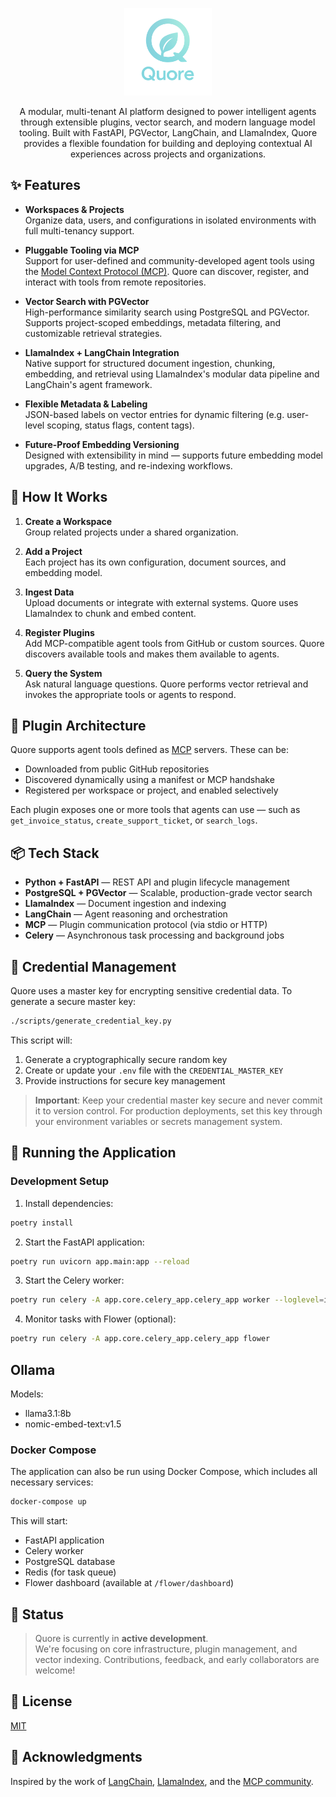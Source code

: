 <p align="center">
  <img width="140px" src="assets/logo.png">
  
  <p align="center">
    A modular, multi-tenant AI platform designed to power intelligent agents through extensible plugins, vector search, and modern language model tooling. Built with FastAPI, PGVector, LangChain, and LlamaIndex, Quore provides a flexible foundation for building and deploying contextual AI experiences across projects and organizations.
  </p>
</p>

## ✨ Features

- **Workspaces & Projects**  
  Organize data, users, and configurations in isolated environments with full multi-tenancy support.

- **Pluggable Tooling via MCP**  
  Support for user-defined and community-developed agent tools using the [Model Context Protocol (MCP)](https://modelcontext.org/). Quore can discover, register, and interact with tools from remote repositories.

- **Vector Search with PGVector**  
  High-performance similarity search using PostgreSQL and PGVector. Supports project-scoped embeddings, metadata filtering, and customizable retrieval strategies.

- **LlamaIndex + LangChain Integration**  
  Native support for structured document ingestion, chunking, embedding, and retrieval using LlamaIndex's modular data pipeline and LangChain's agent framework.

- **Flexible Metadata & Labeling**  
  JSON-based labels on vector entries for dynamic filtering (e.g. user-level scoping, status flags, content tags).

- **Future-Proof Embedding Versioning**  
  Designed with extensibility in mind — supports future embedding model upgrades, A/B testing, and re-indexing workflows.

## 🧠 How It Works

1. **Create a Workspace**  
   Group related projects under a shared organization.

2. **Add a Project**  
   Each project has its own configuration, document sources, and embedding model.

3. **Ingest Data**  
   Upload documents or integrate with external systems. Quore uses LlamaIndex to chunk and embed content.

4. **Register Plugins**  
   Add MCP-compatible agent tools from GitHub or custom sources. Quore discovers available tools and makes them available to agents.

5. **Query the System**  
   Ask natural language questions. Quore performs vector retrieval and invokes the appropriate tools or agents to respond.

## 🧩 Plugin Architecture

Quore supports agent tools defined as [MCP](https://modelcontext.org/) servers. These can be:

- Downloaded from public GitHub repositories
- Discovered dynamically using a manifest or MCP handshake
- Registered per workspace or project, and enabled selectively

Each plugin exposes one or more tools that agents can use — such as `get_invoice_status`, `create_support_ticket`, or `search_logs`.

## 📦 Tech Stack

- **Python + FastAPI** — REST API and plugin lifecycle management
- **PostgreSQL + PGVector** — Scalable, production-grade vector search
- **LlamaIndex** — Document ingestion and indexing
- **LangChain** — Agent reasoning and orchestration
- **MCP** — Plugin communication protocol (via stdio or HTTP)
- **Celery** — Asynchronous task processing and background jobs

## 🔑 Credential Management

Quore uses a master key for encrypting sensitive credential data. To generate a secure master key:

```bash
./scripts/generate_credential_key.py
```

This script will:
1. Generate a cryptographically secure random key
2. Create or update your `.env` file with the `CREDENTIAL_MASTER_KEY`
3. Provide instructions for secure key management

> **Important**: Keep your credential master key secure and never commit it to version control. For production deployments, set this key through your environment variables or secrets management system.

## 🚀 Running the Application

### Development Setup

1. Install dependencies:
```bash
poetry install
```

2. Start the FastAPI application:
```bash
poetry run uvicorn app.main:app --reload
```

3. Start the Celery worker:
```bash
poetry run celery -A app.core.celery_app.celery_app worker --loglevel=info
```

4. Monitor tasks with Flower (optional):
```bash
poetry run celery -A app.core.celery_app.celery_app flower
```

## Ollama

Models: 

* llama3.1:8b
* nomic-embed-text:v1.5

### Docker Compose

The application can also be run using Docker Compose, which includes all necessary services:

```bash
docker-compose up
```

This will start:
- FastAPI application
- Celery worker
- PostgreSQL database
- Redis (for task queue)
- Flower dashboard (available at `/flower/dashboard`)

## 🚧 Status

> Quore is currently in **active development**.  
> We're focusing on core infrastructure, plugin management, and vector indexing. Contributions, feedback, and early collaborators are welcome!

## 📖 License

[MIT](LICENSE)

## 🙌 Acknowledgments

Inspired by the work of [LangChain](https://github.com/langchain-ai/langchain), [LlamaIndex](https://github.com/jerryjliu/llama_index), and the [MCP community](https://modelcontext.org/).


